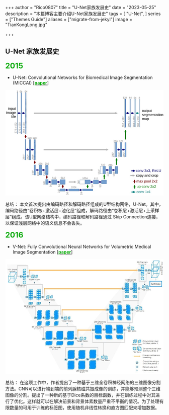 +++
author = "Rico0807"
title = "U-Net家族发展史"
date = "2023-05-25"
description = "本篇博客主要介绍U-Net家族发展史"
tags = [
	"U-Net",
]
series = ["Themes Guide"]
aliases = ["migrate-from-jekyl"]
image = "TianKongLong.jpg"

+++

## U-Net 家族发展史

<font color="#00aa00" size = "5">**2015**</font> 

* U-Net: Convolutional Networks for Biomedical Image Segmentation (MICCAI)   [[<font color="#00aa00">**paper**</font>](https://arxiv.org/pdf/1505.04597.pdf)]

![](U-Net-Original.jpg)

总结：
​	本文首次提出由编码路径和解码路径组成的U型结构网络，U-Net。其中，编码路径由“卷积核+激活层+池化层”组成，解码路径由“卷积层+激活层+上采样层”组成。该U型网络结构中，编码路径和解码路径通过 Skip Connection连接，以保证浅层网络中的语义信息不会丢失。



<font color="#00aa00" size = "5">**2016**</font> 

* V-Net: Fully Convolutional Neural Networks for Volumetric Medical Image Segmentation   [[<font color="#00aa00">**paper**</font>](https://campar.in.tum.de/pub/milletari2016Vnet/milletari2016Vnet.pdf)]

![](V-Net.jpg)

总结：
​	在这项工作中，作者提出了一种基于三维全卷积神经网络的三维图像分割方法。CNN可以进行端到端的前列腺核磁共振成像的训练，并能够预测整个三维图像的分割。提出了一种新的基于Dice系数的目标函数，并在训练过程中对其进行了优化。这样就可以在解决前景和背景体素数量严重不平衡的情况。为了处理有限数量的可用于训练的标签图，使用随机非线性转换和直方图匹配来增加数据。
